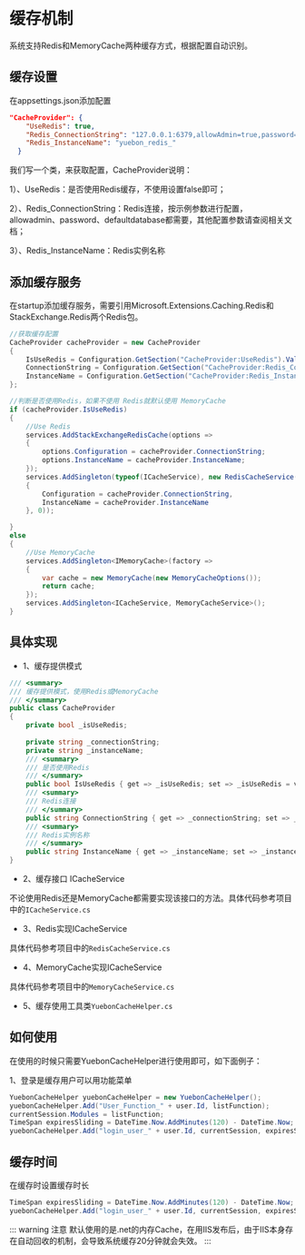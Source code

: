 # 缓存机制

系统支持Redis和MemoryCache两种缓存方式，根据配置自动识别。

##  缓存设置

在appsettings.json添加配置
```json
"CacheProvider": {
    "UseRedis": true,
    "Redis_ConnectionString": "127.0.0.1:6379,allowAdmin=true,password=123456,defaultdatabase=0",
    "Redis_InstanceName": "yuebon_redis_"
  }
```
我们写一个类，来获取配置，CacheProvider说明：

1）、UseRedis：是否使用Redis缓存，不使用设置false即可；

2）、Redis_ConnectionString：Redis连接，按示例参数进行配置，allowadmin、password、defaultdatabase都需要，其他配置参数请查阅相关文档；

3）、Redis_InstanceName：Redis实例名称

## 添加缓存服务

在startup添加缓存服务，需要引用Microsoft.Extensions.Caching.Redis和StackExchange.Redis两个Redis包。

```csharp
//获取缓存配置
CacheProvider cacheProvider = new CacheProvider
{
    IsUseRedis = Configuration.GetSection("CacheProvider:UseRedis").Value.ToBool(false),
    ConnectionString = Configuration.GetSection("CacheProvider:Redis_ConnectionString").Value,
    InstanceName = Configuration.GetSection("CacheProvider:Redis_InstanceName").Value
};

//判断是否使用Redis，如果不使用 Redis就默认使用 MemoryCache
if (cacheProvider.IsUseRedis)
{
    //Use Redis
    services.AddStackExchangeRedisCache(options =>
    {
        options.Configuration = cacheProvider.ConnectionString;
        options.InstanceName = cacheProvider.InstanceName;
    });
    services.AddSingleton(typeof(ICacheService), new RedisCacheService(new RedisCacheOptions
    {
        Configuration = cacheProvider.ConnectionString,
        InstanceName = cacheProvider.InstanceName
    }, 0));

}
else
{
    //Use MemoryCache
    services.AddSingleton<IMemoryCache>(factory =>
    {
        var cache = new MemoryCache(new MemoryCacheOptions());
        return cache;
    });
    services.AddSingleton<ICacheService, MemoryCacheService>();
}
```

## 具体实现

* 1、缓存提供模式

``` cs
/// <summary>
/// 缓存提供模式，使用Redis或MemoryCache
/// </summary>
public class CacheProvider
{
    private bool _isUseRedis;
    
    private string _connectionString;
    private string _instanceName;
    /// <summary>
    /// 是否使用Redis
    /// </summary>
    public bool IsUseRedis { get => _isUseRedis; set => _isUseRedis = value; }
    /// <summary>
    /// Redis连接
    /// </summary>
    public string ConnectionString { get => _connectionString; set => _connectionString = value; }
    /// <summary>
    /// Redis实例名称
    /// </summary>
    public string InstanceName { get => _instanceName; set => _instanceName = value; }
}
```

* 2、缓存接口 ICacheService

不论使用Redis还是MemoryCache都需要实现该接口的方法。具体代码参考项目中的`ICacheService.cs`

* 3、Redis实现ICacheService

具体代码参考项目中的`RedisCacheService.cs`

* 4、MemoryCache实现ICacheService

具体代码参考项目中的`MemoryCacheService.cs`

* 5、缓存使用工具类`YuebonCacheHelper.cs`

## 如何使用

在使用的时候只需要YuebonCacheHelper进行使用即可，如下面例子：

1、登录是缓存用户可以用功能菜单
``` cs
YuebonCacheHelper yuebonCacheHelper = new YuebonCacheHelper();
yuebonCacheHelper.Add("User_Function_" + user.Id, listFunction);
currentSession.Modules = listFunction;
TimeSpan expiresSliding = DateTime.Now.AddMinutes(120) - DateTime.Now;
yuebonCacheHelper.Add("login_user_" + user.Id, currentSession, expiresSliding, true);
```

## 缓存时间

在缓存时设置缓存时长

```csharp
TimeSpan expiresSliding = DateTime.Now.AddMinutes(120) - DateTime.Now;
yuebonCacheHelper.Add("login_user_" + user.Id, currentSession, expiresSliding, true);
```

::: warning 注意
默认使用的是.net的内存Cache，在用IIS发布后，由于IIS本身存在自动回收的机制，会导致系统缓存20分钟就会失效。
:::


